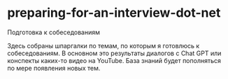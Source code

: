 # preparing-for-an-interview-dot-net
Подготовка к собеседованиям

Здесь собраны шпаргалки по темам, по которым я готовлюсь к собеседованиям. В основном это результаты диалогов с Chat GPT или конспекты каких-то видео на YouTube. 
База знаний будет пополняться по мере появления новых тем.
